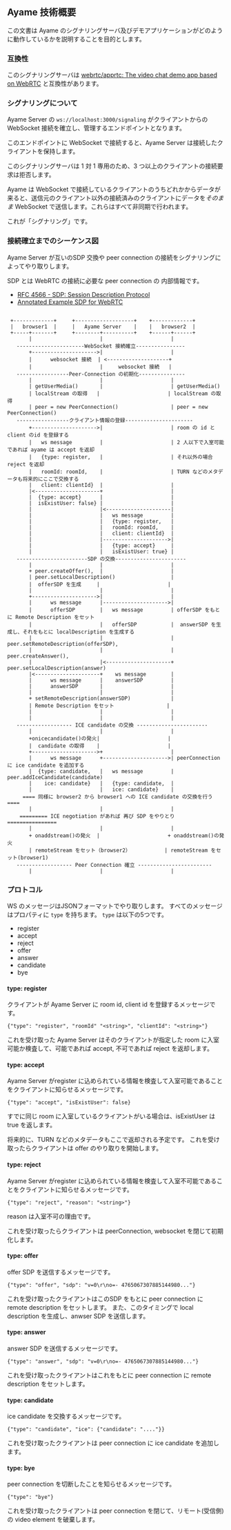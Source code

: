 ## Ayame 技術概要

この文書は Ayame のシグナリングサーバ及びデモアプリケーションがどのように動作しているかを説明することを目的とします。

### 互換性

このシグナリングサーバは [webrtc/apprtc: The video chat demo app based on WebRTC](https://github.com/webrtc/apprtc) と互換性があります。

### シグナリングについて

Ayame Server の `ws://localhost:3000/signaling` がクライアントからの WebSocket 接続を確立し、管理するエンドポイントとなります。

このエンドポイントに WebSocket で接続すると、Ayame Server は接続したクライアントを保持します。

このシグナリングサーバは 1 対 1 専用のため、3 つ以上のクライアントの接続要求は拒否します。

Ayame は WebSocket で接続しているクライアントのうちどれかからデータが来ると、送信元のクライアント以外の接続済みのクライアントにデータを*そのまま* WebSocket で送信します。これらはすべて非同期で行われます。

これが「シグナリング」です。

### 接続確立までのシーケンス図

Ayame Server が互いのSDP 交換や peer connection の接続をシグナリングによってやり取りします。

SDP とは WebRTC の接続に必要な peer connection の 内部情報です。

- [RFC 4566 \- SDP: Session Description Protocol](https://tools.ietf.org/html/rfc4566)
- [Annotated Example SDP for WebRTC](https://tools.ietf.org/html/draft-ietf-rtcweb-sdp-11)

 ```

  +-------------+     +-------------------+    +-------------+
  |   browser1  |     |   Ayame Server    |    |   browser2  |
  +-----+-------+     +--------+----------+    +------+------+
        |                      |                      |
    ----------------------WebSocket 接続確立----------------
        +--------------------->|                      |
        |      websocket 接続  | <--------------------+
        |                      |     websocket 接続   |
    -----------------Peer-Connection の初期化---------------
        |                      |                      |
        | getUserMedia()       |                      | getUserMedia()
        | localStream の取得   |                      | localStream の取得
        | peer = new PeerConnection()                 | peer = new PeerConnection()
    -----------------クライアント情報の登録----------------------
        +--------------------->|                      | room の id と client のid を登録する
        |   ws message         |                      | 2 人以下で入室可能であれば ayame は accept を返却
        |   {type: register,   |                      | それ以外の場合 reject を返却
        |   roomId: roomId,    |                      | TURN などのメタデータも将来的にここで交換する
        |   client: clientId}  |                      |
        |<---------------------+                      |
        |  {type: accept}      |                      |
        |  isExistUser: false} |                      |
        |                      |<---------------------|
        |                      |   ws message         |
        |                      |   {type: register,   |
        |                      |   roomId: roomId,    |
        |                      |   client: clientId}  |
        |                      |--------------------->|
        |                      |   {type: accept}     |
        |                      |   isExistUser: true} |
    -----------------------SDP の交換-----------------------
        |                      |                      |
        + peer.createOffer(),  |                      |
        | peer.setLocalDescription()                  |
        |  offerSDP を生成     |                      |
        |                      |                      |
        +--------------------->|                      |
        |      ws message      |--------------------->|
        |      offerSDP        |   ws message         | offerSDP をもとに Remote Description をセット
        |                      |   offerSDP           |  answerSDP を生成し、それをもとに localDescription を生成する
        |                      |                      |  peer.setRemoteDescription(offerSDP),
        |                      |                      |  peer.createAnswer(),
        |                      |<---------------------+  peer.setLocalDescription(answer)
        |<---------------------+    ws message        |
        |      ws message      |    answerSDP         |
        |      answerSDP       |                      |
        |                      |                      |
        + setRemoteDescription(answerSDP)             |
        | Remote Description をセット                 |
        |                      |                      |
        |                      |                      |
    ------------------ ICE candidate の交換 -----------------------
        |                      |                      |
        +onicecandidate()の発火|                      |
        |  candidate の取得    |                      |
        +--------------------->+                      |
        |      ws message      +--------------------->| peerConnection に ice candidate を追加する
        |  {type: candidate,   |   ws message         | peer.addIceCandidate(candidate)
        |    ice: candidate}   |   {type: candidate,  |
        |                      |   ice: candidate}    |
      ==== 同様に browser2 から browser1 への ICE candidate の交換を行う ====
        |                      |                      |
     ========= ICE negotiation があれば 再び SDP をやりとり ================
        |                      |                      |
        + onaddstream()の発火  |                      + onaddstream()の発火
        | remoteStream をセット（browser2）           | remoteStream をセット(browser1)
    ------------------ Peer Connection 確立 ------------------------
        |                      |                      |
```


### プロトコル

WS のメッセージはJSONフォーマットでやり取りします。
すべてのメッセージはプロパティに `type` を持ちます。
`type` は以下の5つです。

- register
- accept
- reject
- offer
- answer
- candidate
- bye

#### type: register

クライアントが Ayame Server に room id, client id を登録するメッセージです。

```
{"type": "register", "roomId" "<string>", "clientId": "<string>"}
```

これを受け取った Ayame Server はそのクライアントが指定した room に入室可能か検査して、可能であれば accept, 不可であれば reject を返却します。

#### type: accept

Ayame Server がregister に込められている情報を検査して入室可能であることをクライアントに知らせるメッセージです。

```
{"type": "accept", "isExistUser": false}
```

すでに同じ room に入室しているクライアントがいる場合は、isExistUser は true を返します。

将来的に、TURN などのメタデータもここで返却される予定です。
これを受け取ったらクライアントは offer のやり取りを開始します。

#### type: reject

Ayame Server がregister に込められている情報を検査して入室不可能であることをクライアントに知らせるメッセージです。

```
{"type": "reject", "reason": "<string>"}
```

reason は入室不可の理由です。

これを受け取ったらクライアントは peerConnection, websocket を閉じて初期化します。

#### type: offer

offer SDP を送信するメッセージです。

```
{"type": "offer", "sdp": "v=0\r\no=- 4765067307885144980..."}
```

これを受け取ったクライアントはこのSDP をもとに peer connection に remote description をセットします。
また、このタイミングで local description を生成し、anwser SDP を送信します。

#### type: answer

answer SDP を送信するメッセージです。

```
{"type": "answer", "sdp": "v=0\r\no=- 4765067307885144980..."}
```

これを受け取ったクライアントはこれをもとに peer connection に remote description をセットします。

#### type: candidate

ice candidate を交換するメッセージです。

```
{"type": "candidate", "ice": {"candidate": "...."}}
```

これを受け取ったクライアントは peer connection に ice candidate を追加します。

#### type: bye

peer connection を切断したことを知らせるメッセージです。

```
{"type": "bye"}
```

これを受け取ったクライアントは peer connection を閉じて、リモート(受信側)の video element を破棄します。
